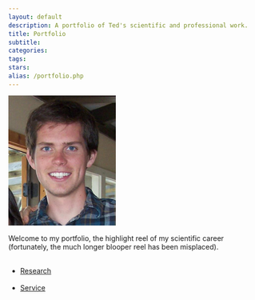 ```yaml
---
layout: default
description: A portfolio of Ted's scientific and professional work.
title: Portfolio
subtitle:
categories:
tags:
stars:
alias: /portfolio.php
---
```

<img id="tedshot" src="img/tedshot.jpg" height="260" width="215" alt="tedshot" />

<p>Welcome to my portfolio, the highlight reel of my scientific career (fortunately, the much longer blooper reel has been misplaced).</p>


<ul>
<br />
<li><a href="research.php">Research</a></li>
<br />
<li><a href="service.php">Service</a></li>
<br />
</ul>




<?php include 'footer.php'; ?>